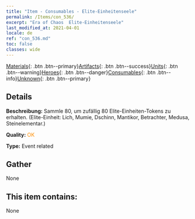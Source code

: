 ```yaml
---
title: "Item - Consumables - Elite-​Einheitenseele"
permalink: /Items/con_536/
excerpt: "Era of Chaos  Elite-​Einheitenseele"
last_modified_at: 2021-04-01
locale: de
ref: "con_536.md"
toc: false
classes: wide
---
```

 [Materials](/de/Items/){: .btn .btn--primary}[Artifacts](/de/Items/Artifacts/){: .btn .btn--success}[Units](/de/Items/Units/){: .btn .btn--warning}[Heroes](/de/Items/Heroes/){: .btn .btn--danger}[Consumables](/de/Items/Consumables/){: .btn .btn--info}[Unknown](/de/Items/Unknown/){: .btn .btn--primary}

## Details
 **Beschreibung:** Sammle 80, um zufällig 80 Elite-Einheiten-Tokens zu erhalten. (Elite-Einheit: Lich, Mumie, Dschinn, Mantikor, Betrachter, Medusa, Steinelementar.)

 **Quality:** <span style="color: #FF8C00">OK</span>

 **Type:** Event related

## Gather

  None

## This item contains:

  None

